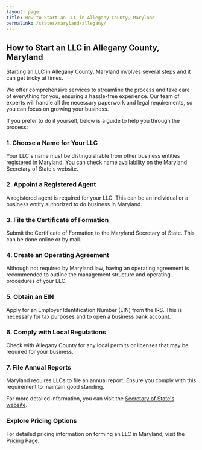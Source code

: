 ```yaml
---
layout: page
title: How to Start an LLC in Allegany County, Maryland
permalink: /states/maryland/allegany/
---
```


<h2>How to Start an LLC in Allegany County, Maryland</h2>

<p>Starting an LLC in Allegany County, Maryland involves several steps and it can get tricky at times.</p>

<p>We offer comprehensive services to streamline the process and take care of everything for you, ensuring a hassle-free experience. Our team of experts will handle all the necessary paperwork and legal requirements, so you can focus on growing your business.</p>

<p>If you prefer to do it yourself, below is a guide to help you through the process:</p>

<h3>1. Choose a Name for Your LLC</h3>
<p>Your LLC's name must be distinguishable from other business entities registered in Maryland. You can check name availability on the Maryland Secretary of State's website.</p>

<h3>2. Appoint a Registered Agent</h3>
<p>A registered agent is required for your LLC. This can be an individual or a business entity authorized to do business in Maryland.</p>

<h3>3. File the Certificate of Formation</h3>
<p>Submit the Certificate of Formation to the Maryland Secretary of State. This can be done online or by mail.</p>

<h3>4. Create an Operating Agreement</h3>
<p>Although not required by Maryland law, having an operating agreement is recommended to outline the management structure and operating procedures of your LLC.</p>

<h3>5. Obtain an EIN</h3>
<p>Apply for an Employer Identification Number (EIN) from the IRS. This is necessary for tax purposes and to open a business bank account.</p>

<h3>6. Comply with Local Regulations</h3>
<p>Check with Allegany County for any local permits or licenses that may be required for your business.</p>

<h3>7. File Annual Reports</h3>
<p>Maryland requires LLCs to file an annual report. Ensure you comply with this requirement to maintain good standing.</p>

<p>For more detailed information, you can visit the <a href="https://www.sos.maryland.gov/">Secretary of State's website</a>.</p>

<h3>Explore Pricing Options</h3>
<p>For detailed pricing information on forming an LLC in Maryland, visit the <a href="{ '/new-pricing/' | relative_url }">Pricing Page</a>.</p>
